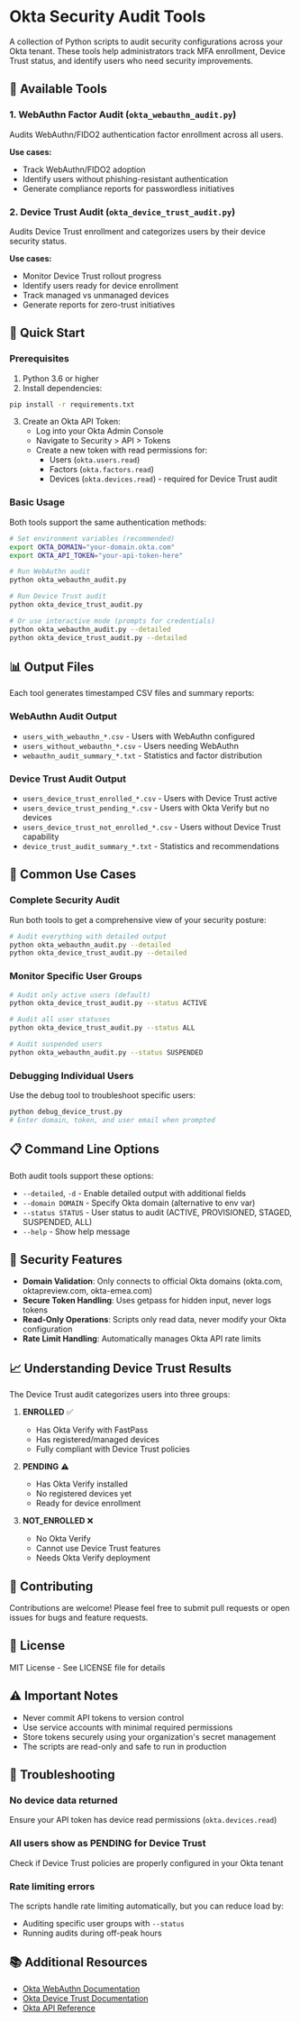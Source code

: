 # Okta Security Audit Tools

A collection of Python scripts to audit security configurations across your Okta tenant. These tools help administrators track MFA enrollment, Device Trust status, and identify users who need security improvements.

## 🔧 Available Tools

### 1. WebAuthn Factor Audit (`okta_webauthn_audit.py`)
Audits WebAuthn/FIDO2 authentication factor enrollment across all users.

**Use cases:**
- Track WebAuthn/FIDO2 adoption
- Identify users without phishing-resistant authentication
- Generate compliance reports for passwordless initiatives

### 2. Device Trust Audit (`okta_device_trust_audit.py`)
Audits Device Trust enrollment and categorizes users by their device security status.

**Use cases:**
- Monitor Device Trust rollout progress
- Identify users ready for device enrollment
- Track managed vs unmanaged devices
- Generate reports for zero-trust initiatives

## 🚀 Quick Start

### Prerequisites

1. Python 3.6 or higher
2. Install dependencies:
```bash
pip install -r requirements.txt
```

3. Create an Okta API Token:
   - Log into your Okta Admin Console
   - Navigate to Security > API > Tokens
   - Create a new token with read permissions for:
     - Users (`okta.users.read`)
     - Factors (`okta.factors.read`)
     - Devices (`okta.devices.read`) - required for Device Trust audit

### Basic Usage

Both tools support the same authentication methods:

```bash
# Set environment variables (recommended)
export OKTA_DOMAIN="your-domain.okta.com"
export OKTA_API_TOKEN="your-api-token-here"

# Run WebAuthn audit
python okta_webauthn_audit.py

# Run Device Trust audit
python okta_device_trust_audit.py

# Or use interactive mode (prompts for credentials)
python okta_webauthn_audit.py --detailed
python okta_device_trust_audit.py --detailed
```

## 📊 Output Files

Each tool generates timestamped CSV files and summary reports:

### WebAuthn Audit Output
- `users_with_webauthn_*.csv` - Users with WebAuthn configured
- `users_without_webauthn_*.csv` - Users needing WebAuthn
- `webauthn_audit_summary_*.txt` - Statistics and factor distribution

### Device Trust Audit Output
- `users_device_trust_enrolled_*.csv` - Users with Device Trust active
- `users_device_trust_pending_*.csv` - Users with Okta Verify but no devices
- `users_device_trust_not_enrolled_*.csv` - Users without Device Trust capability
- `device_trust_audit_summary_*.txt` - Statistics and recommendations

## 🎯 Common Use Cases

### Complete Security Audit
Run both tools to get a comprehensive view of your security posture:

```bash
# Audit everything with detailed output
python okta_webauthn_audit.py --detailed
python okta_device_trust_audit.py --detailed
```

### Monitor Specific User Groups
```bash
# Audit only active users (default)
python okta_device_trust_audit.py --status ACTIVE

# Audit all user statuses
python okta_device_trust_audit.py --status ALL

# Audit suspended users
python okta_webauthn_audit.py --status SUSPENDED
```

### Debugging Individual Users
Use the debug tool to troubleshoot specific users:

```bash
python debug_device_trust.py
# Enter domain, token, and user email when prompted
```

## 📋 Command Line Options

Both audit tools support these options:

- `--detailed`, `-d` - Enable detailed output with additional fields
- `--domain DOMAIN` - Specify Okta domain (alternative to env var)
- `--status STATUS` - User status to audit (ACTIVE, PROVISIONED, STAGED, SUSPENDED, ALL)
- `--help` - Show help message

## 🔐 Security Features

- **Domain Validation**: Only connects to official Okta domains (okta.com, oktapreview.com, okta-emea.com)
- **Secure Token Handling**: Uses getpass for hidden input, never logs tokens
- **Read-Only Operations**: Scripts only read data, never modify your Okta configuration
- **Rate Limit Handling**: Automatically manages Okta API rate limits

## 📈 Understanding Device Trust Results

The Device Trust audit categorizes users into three groups:

1. **ENROLLED** ✅
   - Has Okta Verify with FastPass
   - Has registered/managed devices
   - Fully compliant with Device Trust policies

2. **PENDING** ⚠️
   - Has Okta Verify installed
   - No registered devices yet
   - Ready for device enrollment

3. **NOT_ENROLLED** ❌
   - No Okta Verify
   - Cannot use Device Trust features
   - Needs Okta Verify deployment

## 🤝 Contributing

Contributions are welcome! Please feel free to submit pull requests or open issues for bugs and feature requests.

## 📝 License

MIT License - See LICENSE file for details

## ⚠️ Important Notes

- Never commit API tokens to version control
- Use service accounts with minimal required permissions
- Store tokens securely using your organization's secret management
- The scripts are read-only and safe to run in production

## 🐛 Troubleshooting

### No device data returned
Ensure your API token has device read permissions (`okta.devices.read`)

### All users show as PENDING for Device Trust
Check if Device Trust policies are properly configured in your Okta tenant

### Rate limiting errors
The scripts handle rate limiting automatically, but you can reduce load by:
- Auditing specific user groups with `--status`
- Running audits during off-peak hours

## 📚 Additional Resources

- [Okta WebAuthn Documentation](https://developer.okta.com/docs/guides/webauthn/)
- [Okta Device Trust Documentation](https://help.okta.com/en/prod/Content/Topics/Device-Trust/device-trust-overview.htm)
- [Okta API Reference](https://developer.okta.com/docs/reference/)